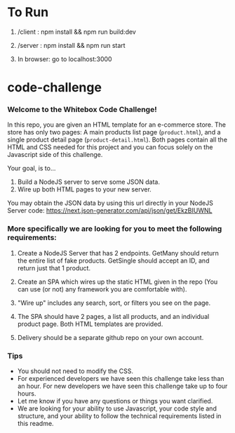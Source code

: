 # To Run

1. /client : npm install && npm run build:dev
2. /server : npm install && npm run start

3. In browser: go to localhost:3000


# code-challenge

### Welcome to the Whitebox Code Challenge!

In this repo, you are given an HTML template for an e-commerce store. The store has only two pages: A main products list page (`product.html`), and a single product detail page (`product-detail.html`). Both pages contain all the HTML and CSS needed for this project and you can focus solely on the Javascript side of this challenge.

Your goal, is to...

1. Build a NodeJS server to serve some JSON data.
2. Wire up both HTML pages to your new server.

You may obtain the JSON data by using this url directly in your NodeJS Server code:
https://next.json-generator.com/api/json/get/EkzBIUWNL

### More specifically we are looking for you to meet the following requirements:

1. Create a NodeJS Server that has 2 endpoints. GetMany should return the entire list of fake products. GetSingle should accept an ID, and return just that 1 product.

2. Create an SPA which wires up the static HTML given in the repo (You can use (or not) any framework you are comfortable with).

3. "Wire up" includes any search, sort, or filters you see on the page.

4. The SPA should have 2 pages, a list all products, and an individual product page. Both HTML templates are provided.

5. Delivery should be a separate github repo on your own account.

### Tips
- You should not need to modify the CSS.
- For experienced developers we have seen this challenge take less than an hour. For new developers we have seen this challenge take up to four hours.
- Let me know if you have any questions or things you want clarified.
- We are looking for your ability to use Javascript, your code style and structure, and your ability to follow the technical requirements listed in this readme.
